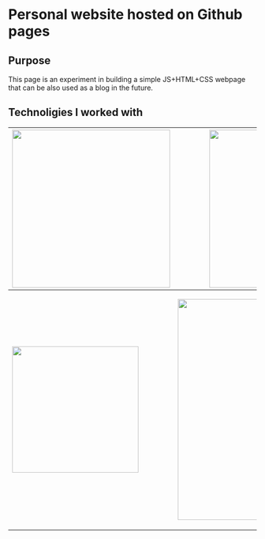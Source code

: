 # Personal website hosted on Github pages

## Purpose

This page is an experiment in building a simple JS+HTML+CSS webpage that can be also used as a blog in the future. 

## Technoligies I worked with
|  <img src="https://yisrael-haber.github.io/sources/python.svg" style="width:20em;"> | <img src="https://yisrael-haber.github.io/sources/apache-spark.svg" style="width:20em;">  | <img src="https://yisrael-haber.github.io/sources/docker.svg" style="width:20em;">  |
|---|---|---|
|  <img src="https://yisrael-haber.github.io/sources/c-sharp.svg" style="width:16em;"> | <img src="https://yisrael-haber.github.io/sources/gitlab.svg" style="width:28em;">  | <img src="https://yisrael-haber.github.io/sources/redhat.svg" style="width:30em;">  |

